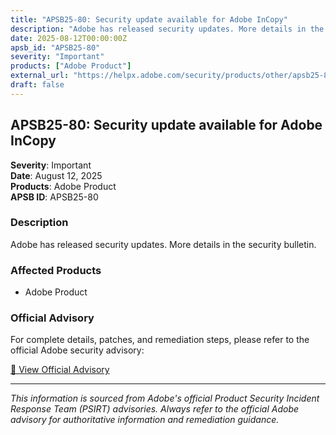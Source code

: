 ```yaml
---
title: "APSB25-80: Security update available for Adobe InCopy"
description: "Adobe has released security updates. More details in the security bulletin."
date: 2025-08-12T00:00:00Z
apsb_id: "APSB25-80"
severity: "Important"
products: ["Adobe Product"]
external_url: "https://helpx.adobe.com/security/products/other/apsb25-80.html"
draft: false
---
```


## APSB25-80: Security update available for Adobe InCopy

**Severity**: Important  
**Date**: August 12, 2025  
**Products**: Adobe Product  
**APSB ID**: APSB25-80

### Description

Adobe has released security updates. More details in the security bulletin.

### Affected Products

- Adobe Product


### Official Advisory

For complete details, patches, and remediation steps, please refer to the official Adobe security advisory:

[🔗 View Official Advisory](https://helpx.adobe.com/security/products/other/apsb25-80.html)

---

*This information is sourced from Adobe's official Product Security Incident Response Team (PSIRT) advisories. Always refer to the official Adobe advisory for authoritative information and remediation guidance.*
